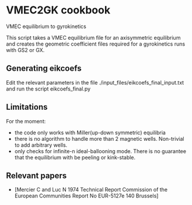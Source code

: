 # VMEC2GK cookbook
VMEC equilibrium to gyrokinetics 

This script takes a VMEC equilibrium file for an axisymmetric equilibrium and creates the geometric coefficient files required for a gyrokinetics runs with GS2 or GX.

## Generating eikcoefs
Edit the relevant parameters in the file ./input\_files/eikcoefs\_final\_input.txt and run the script eikcoefs\_final.py

## Limitations
For the moment:
* the code only works with Miller(up-down symmetric) equilibria
* there is no algorithm to handle more than 2 magnetic wells. Non-trivial to add arbitrary wells.
* only checks for infinite-n ideal-ballooning mode. There is no guarantee that the equilibrium with be peeling or kink-stable.

## Relevant papers
* [Mercier C and Luc N 1974 Technical Report Commission of the European Communities Report No EUR-5127e 140 Brussels]
